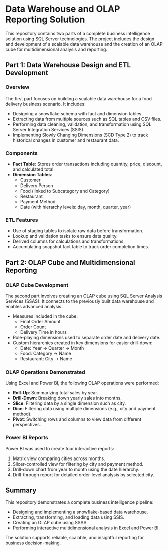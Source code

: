 # Data Warehouse and OLAP Reporting Solution

This repository contains two parts of a complete business intelligence solution using SQL Server technologies. The project includes the design and development of a scalable data warehouse and the creation of an OLAP cube for multidimensional analysis and reporting.

## Part 1: Data Warehouse Design and ETL Development

### Overview

The first part focuses on building a scalable data warehouse for a food delivery business scenario. It includes:

- Designing a snowflake schema with fact and dimension tables.
- Extracting data from multiple sources such as SQL tables and CSV files.
- Performing data cleaning, validation, and transformation using SQL Server Integration Services (SSIS).
- Implementing Slowly Changing Dimensions (SCD Type 2) to track historical changes in customer and restaurant data.

### Components

- **Fact Table**: Stores order transactions including quantity, price, discount, and calculated total.
- **Dimension Tables**:
  - Customer
  - Delivery Person
  - Food (linked to Subcategory and Category)
  - Restaurant
  - Payment Method
  - Date (with hierarchy levels: day, month, quarter, year)

### ETL Features

- Use of staging tables to isolate raw data before transformation.
- Lookup and validation tasks to ensure data quality.
- Derived columns for calculations and transformations.
- Accumulating snapshot fact table to track order completion times.

## Part 2: OLAP Cube and Multidimensional Reporting

### OLAP Cube Development

The second part involves creating an OLAP cube using SQL Server Analysis Services (SSAS). It connects to the previously built data warehouse and enables advanced analysis.

- Measures included in the cube:
  - Final Order Amount
  - Order Count
  - Delivery Time in hours
- Role-playing dimensions used to separate order date and delivery date.
- Custom hierarchies created in key dimensions for easier drill-down:
  - Date: Year → Quarter → Month
  - Food: Category → Name
  - Restaurant: City → Name

### OLAP Operations Demonstrated

Using Excel and Power BI, the following OLAP operations were performed:

- **Roll-Up**: Summarizing total sales by year.
- **Drill-Down**: Breaking down yearly sales into months.
- **Slice**: Filtering data by a single dimension such as city.
- **Dice**: Filtering data using multiple dimensions (e.g., city and payment method).
- **Pivot**: Switching rows and columns to view data from different perspectives.

### Power BI Reports

Power BI was used to create four interactive reports:

1. Matrix view comparing cities across months.
2. Slicer-controlled view for filtering by city and payment method.
3. Drill-down chart from year to month using the date hierarchy.
4. Drill-through report for detailed order-level analysis by selected city.

## Summary

This repository demonstrates a complete business intelligence pipeline:

- Designing and implementing a snowflake-based data warehouse.
- Extracting, transforming, and loading data using SSIS.
- Creating an OLAP cube using SSAS.
- Performing interactive multidimensional analysis in Excel and Power BI.

The solution supports reliable, scalable, and insightful reporting for business decision-making.
